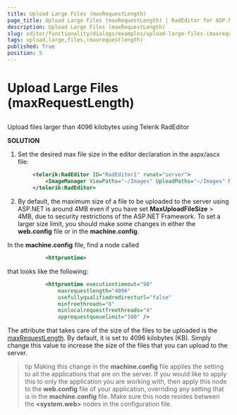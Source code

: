 ```yaml
---
title: Upload Large Files (maxRequestLength)
page_title: Upload Large Files (maxRequestLength) | RadEditor for ASP.NET AJAX Documentation
description: Upload Large Files (maxRequestLength)
slug: editor/functionality/dialogs/examples/upload-large-files-(maxrequestlength)
tags: upload,large,files,(maxrequestlength)
published: True
position: 5
---
```


# Upload Large Files (maxRequestLength)



## 

Upload files larger than 4096 kilobytes using Telerik RadEditor

**SOLUTION**

1. Set the desired max file size in the editor declaration in the aspx/ascx file:

````XML
	    <telerik:RadEditor ID="RadEditor1" runat="server">
	        <ImageManager ViewPaths="~/Images" UploadPaths="~/Images" MaxUploadFileSize="7100000" />
	    </telerik:RadEditor>
````



2. By default, the maximum size of a file to be uploaded to the server using ASP.NET is around 4MB even if you have set **MaxUploadFileSize** > 4MB, due to security restrictions of the ASP.NET Framework. To set a larger size limit, you should make some changes in either the **web.config** file or in the **machine.config**.

In the **machine.config** file, find a node called

````XML
	        <httpruntime>
````



that looks like the following:

````XML
	        <httpruntime executiontimeout="90" 
	            maxrequestlength="4096" 
	            usefullyqualifiedredirecturl="false"
	            minfreethreads="8" 
	            minlocalrequestfreethreads="4" 
	            apprequestqueuelimit="100" />
````



The attribute that takes care of the size of the files to be uploaded is the [maxRequestLength](http://msdn.microsoft.com/en-us/library/e1f13641(VS.71).aspx). By default, it is set to 4096 kilobytes (KB). Simply change this value to increase the size of the files that you can upload to the server.

>tip Making this change in the **machine.config** file applies the setting to all the applications that are on the server. If you would like to apply this to only the application you are working with, then apply this node to the **web.config** file of your application, overriding any setting that is in the **machine.config** file. Make sure this node resides between the **<system.web>** nodes in the configuration file.
>

